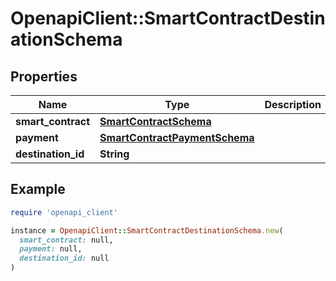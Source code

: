 # OpenapiClient::SmartContractDestinationSchema

## Properties

| Name | Type | Description | Notes |
| ---- | ---- | ----------- | ----- |
| **smart_contract** | [**SmartContractSchema**](SmartContractSchema.md) |  | [optional] |
| **payment** | [**SmartContractPaymentSchema**](SmartContractPaymentSchema.md) |  | [optional] |
| **destination_id** | **String** |  | [optional] |

## Example

```ruby
require 'openapi_client'

instance = OpenapiClient::SmartContractDestinationSchema.new(
  smart_contract: null,
  payment: null,
  destination_id: null
)
```

